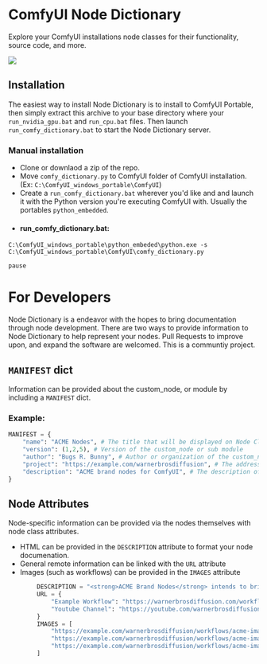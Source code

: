 # ComfyUI Node Dictionary
Explore your ComfyUI installations node classes for their functionality, source code, and more. 

<img src="https://i.imgur.com/XTGyBXN.jpg" />

## Installation

The easiest way to install Node Dictionary is to install to ComfyUI Portable, then simply extract this archive to your base directory where your `run_nvidia_gpu.bat` and `run_cpu.bat` files. Then launch `run_comfy_dictionary.bat` to start the Node Dictionary server. 

### Manual installation

- Clone or downlaod a zip of the repo.
- Move `comfy_dictionary.py` to ComfyUI folder of ComfyUI installation. (Ex: `C:\ComfyUI_windows_portable\ComfyUI`)
- Create a `run_comfy_dictionary.bat` wherever you'd like and and launch it with the Python version you're executing ComfyUI with. Usually the portables `python_embedded`.
- #### run_comfy_dictionary.bat:
```batch
C:\ComfyUI_windows_portable\python_embeded\python.exe -s C:\ComfyUI_windows_portable\ComfyUI\comfy_dictionary.py

pause
```

# For Developers

Node Dictionary is a endeavor with the hopes to bring documentation through node development. There are two ways to provide information to Node Dictionary to help represent your nodes. Pull Requests to improve upon, and expand the software are welcomed. This is a communtiy project. 

## `MANIFEST` dict
Information can be provided about the custom_node, or module by including a `MANIFEST` dict. 

### Example:
```python
MANIFEST = {
    "name": "ACME Nodes", # The title that will be displayed on Node Class menu,. and Node Class view
    "version": (1,2,5), # Version of the custom_node or sub module
    "author": "Bugs R. Bunny", # Author or organization of the custom_node or sub module
    "project": "https://example.com/warnerbrosdiffusion", # The address that the `name` value will link to on Node Class Views
    "description": "ACME brand nodes for ComfyUI", # The description of the custom_node or sub  module
}
```

## Node Attributes

Node-specific information can be provided via the nodes themselves with node class attributes. 

- HTML can be provided in the `DESCRIPTION` attribute to format your node documenation.
- General remote information can be linked with the `URL` attribute
- Images (such as workflows) can be provided in the `IMAGES` attribute

```python
        DESCRIPTION = "<strong>ACME Brand Nodes</strong> intends to bring the most potent custom_nodes to ComfyUI with <i>explosive</i> power!"
        URL = { 
            "Example Workflow": "https://warnerbrosdiffusion.com/workflows/acme.json",
            "Youtube Channel": "https://youtube.com/warnerbrosdiffusion/",
        }
        IMAGES = [
            "https://example.com/warnerbrosdiffusion/workflows/acme-image.png",
            "https://example.com/warnerbrosdiffusion/workflows/acme-image-2.png",
            "https://example.com/warnerbrosdiffusion/workflows/acme-image-3.png",
        ]
```
